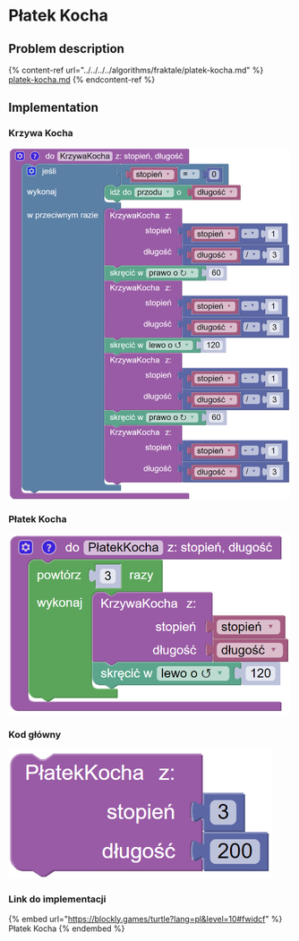 # Płatek Kocha

## Problem description

{% content-ref url="../../../../algorithms/fraktale/platek-kocha.md" %}
[platek-kocha.md](../../../../algorithms/fraktale/platek-kocha.md)
{% endcontent-ref %}

## Implementation

### Krzywa Kocha

![Funkcja rysujące krzywą Kocha](<../../../../.gitbook/assets/image (14).png>)

### Płatek Kocha

![Funkcja rysująca płatek Kocha](<../../../../.gitbook/assets/image (16).png>)

### Kod główny

![Wywołanie funkcji rysującej płatek Kocha](<../../../../.gitbook/assets/image (17).png>)

### Link do implementacji

{% embed url="https://blockly.games/turtle?lang=pl&level=10#fwidcf" %}
Płatek Kocha
{% endembed %}
